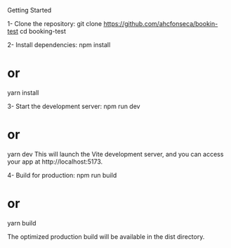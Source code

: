 Getting Started

1- Clone the repository:
git clone https://github.com/ahcfonseca/bookin-test
cd booking-test

2- Install dependencies:
npm install

# or

yarn install

3- Start the development server:
npm run dev

# or

yarn dev
This will launch the Vite development server, and you can access your app at http://localhost:5173.

4- Build for production:
npm run build

# or

yarn build

The optimized production build will be available in the dist directory.
